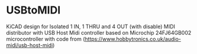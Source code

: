 # USBtoMIDI
KiCAD design for Isolated 1 IN, 1 THRU and 4 OUT (with disable) MIDI distributor with USB Host Midi controller based on Microchip 24FJ64GB002 microcontroller with code from (https://www.hobbytronics.co.uk/audio-midi/usb-host-midi)
